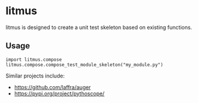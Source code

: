 # litmus
litmus is designed to create a unit test skeleton based on existing functions.

## Usage
```
import litmus.compose
litmus.compose.compose_test_module_skeleton("my_module.py")
```

Similar projects include:
* https://github.com/laffra/auger
* https://pypi.org/project/pythoscope/
